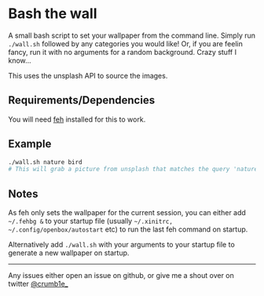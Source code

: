# Bash the wall

A small bash script to set your wallpaper from the command line. Simply run `./wall.sh` followed by any categories you would like!
Or, if you are feelin fancy, run it with no arguments for a random background. Crazy stuff I know...

This uses the unsplash API to source the images.

## Requirements/Dependencies
You will need [feh](https://github.com/derf/feh) installed for this to work.

## Example

```sh
./wall.sh nature bird
# This will grab a picture from unsplash that matches the query 'nature bird'
```

## Notes

As feh only sets the wallpaper for the current session, you can either add `~/.fehbg &` to your startup file (usually `~/.xinitrc, ~/.config/openbox/autostart` etc) to run the last feh command on startup.

Alternatively add `./wall.sh` with your arguments to your startup file to generate a new wallpaper on startup.

---

Any issues either open an issue on github, or give me a shout over on twitter [@crumb1e_](https://www.twitter.com/crumb1e_)